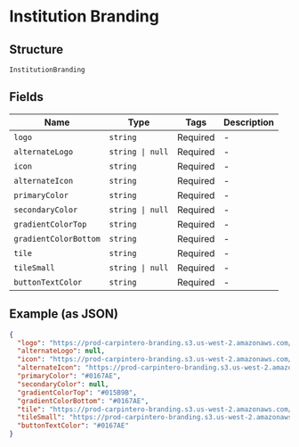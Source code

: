 
# Institution Branding

## Structure

`InstitutionBranding`

## Fields

| Name | Type | Tags | Description |
|  --- | --- | --- | --- |
| `logo` | `string` | Required | - |
| `alternateLogo` | `string \| null` | Required | - |
| `icon` | `string` | Required | - |
| `alternateIcon` | `string` | Required | - |
| `primaryColor` | `string` | Required | - |
| `secondaryColor` | `string \| null` | Required | - |
| `gradientColorTop` | `string` | Required | - |
| `gradientColorBottom` | `string` | Required | - |
| `tile` | `string` | Required | - |
| `tileSmall` | `string \| null` | Required | - |
| `buttonTextColor` | `string` | Required | - |

## Example (as JSON)

```json
{
  "logo": "https://prod-carpintero-branding.s3.us-west-2.amazonaws.com/5/logo.svg",
  "alternateLogo": null,
  "icon": "https://prod-carpintero-branding.s3.us-west-2.amazonaws.com/5/icon.svg",
  "alternateIcon": "https://prod-carpintero-branding.s3.us-west-2.amazonaws.com/5/alternateIcon.svg",
  "primaryColor": "#0167AE",
  "secondaryColor": null,
  "gradientColorTop": "#015B9B",
  "gradientColorBottom": "#0167AE",
  "tile": "https://prod-carpintero-branding.s3.us-west-2.amazonaws.com/5/tile.svg",
  "tileSmall": "https://prod-carpintero-branding.s3.us-west-2.amazonaws.com/5/tile-small.svg",
  "buttonTextColor": "#0167AE"
}
```


